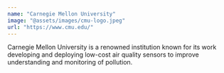 ```yaml
---
name: "Carnegie Mellon University"
image: "@assets/images/cmu-logo.jpeg"
url: "https://www.cmu.edu/"
---
```


Carnegie Mellon University is a renowned institution known for its work
developing and deploying low-cost air quality sensors to improve understanding
and monitoring of pollution.
